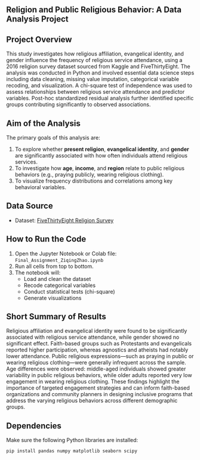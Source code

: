 ## Religion and Public Religious Behavior: A Data Analysis Project

## Project Overview

This study investigates how religious affiliation, evangelical identity, and gender influence the frequency of religious service attendance, using a 2016 religion survey dataset sourced from Kaggle and FiveThirtyEight.
The analysis was conducted in Python and involved essential data science steps including data cleaning, missing value imputation, categorical variable recoding, and visualization. A chi-square test of independence was used to assess relationships between religious service attendance and predictor variables. Post-hoc standardized residual analysis further identified specific groups contributing significantly to observed associations.

## Aim of the Analysis
The primary goals of this analysis are:
1. To explore whether **present religion**, **evangelical identity**, and **gender** are significantly associated with how often individuals attend religious services.
2. To investigate how **age**, **income**, and **region** relate to public religious behaviors (e.g., praying publicly, wearing religious clothing).
3. To visualize frequency distributions and correlations among key behavioral variables.

## Data Source
- Dataset: [FiveThirtyEight Religion Survey](https://raw.githubusercontent.com/psyzhao0122/Final-Assignment_Psych-Research/main/religion-survey-results.csv)

## How to Run the Code

1. Open the Jupyter Notebook or Colab file: `Final_Assignment_ZiqingZhao.ipynb`
2. Run all cells from top to bottom.
3. The notebook will:
   - Load and clean the dataset
   - Recode categorical variables
   - Conduct statistical tests (chi-square)
   - Generate visualizations

## Short Summary of Results
Religious affiliation and evangelical identity were found to be significantly associated with religious service attendance, while gender showed no significant effect.
Faith-based groups such as Protestants and evangelicals reported higher participation, whereas agnostics and atheists had notably lower attendance.
Public religious expressions—such as praying in public or wearing religious clothing—were generally infrequent across the sample.
Age differences were observed: middle-aged individuals showed greater variability in public religious behaviors, while older adults reported very low engagement in wearing religious clothing.
These findings highlight the importance of targeted engagement strategies and can inform faith-based organizations and community planners in designing inclusive programs that address the varying religious behaviors across different demographic groups.

## Dependencies
Make sure the following Python libraries are installed:
```bash
pip install pandas numpy matplotlib seaborn scipy
